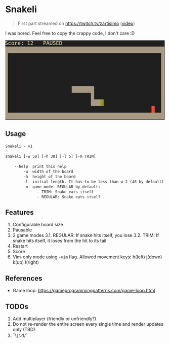 # Snakeli

> First part streamed on https://twitch.tv/zartisimo ([video](https://www.twitch.tv/videos/2025056082))

I was bored. Feel free to copy the crappy code, I don't care :D

![](docs/demo_v2.png)

## Usage

```
Snakeli - v1

snakeli [-w 50] [-h 30] [-l 5] [-m TRIM]

    --help  print this help
        -w  width of the board
        -h  height of the board
        -l  initial length. It has to be less than w-2 (48 by default)
        -m  game mode. REGULAR by default:
              - TRIM: Snake eats itself
              - REGULAR: Snake eats itself
```

## Features

1. Configurable board size
2. Pausable
3. 2 game modes
    3.1. REGULAR: If snake hits itself, you lose
    3.2. TRIM: If snake hits itself, it loses from the hit to its tail
4. Restart
5. Score
6. Vim-only mode using `-vim` flag. Allowed movement keys: h(left) j(down) k(up) l(right)

## References

- Game loop: https://gameprogrammingpatterns.com/game-loop.html

## TODOs

1. Add multiplayer (friendly or unfriendly?)
2. Do not re-render the entire screen every single time and render updates only (TBD)
3. ¯\\_(ツ)_/¯

